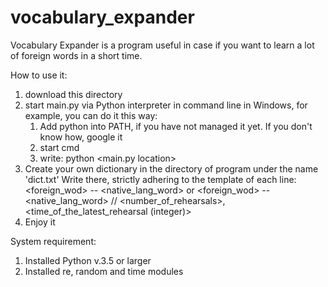 # vocabulary_expander
Vocabulary Expander is a program useful in case if you want to learn a lot of foreign words in a short time.

How to use it:
1) download this directory
2) start main.py via Python interpreter in command line
   in Windows, for example, you can do it this way:
   1. Add python into PATH, if you have not managed it yet. If you don't know how, google it
   2. start cmd
   3. write: python <main.py location>
3) Create your own dictionary in the directory of program under the name 'dict.txt'
Write there, strictly adhering to the template of each line:
<foreign_wod> -- <native_lang_word>
or
<foreign_wod> -- <native_lang_word> // <number_of_rehearsals>, <time_of_the_latest_rehearsal (integer)>
4) Enjoy it

System requirement:
1) Installed Python v.3.5 or larger
2) Installed re, random and time modules
